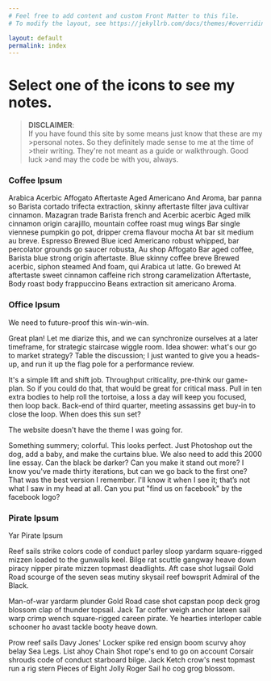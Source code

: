 ```yaml
---
# Feel free to add content and custom Front Matter to this file.
# To modify the layout, see https://jekyllrb.com/docs/themes/#overriding-theme-defaults

layout: default
permalink: index
---
```

# Select one of the icons to see my notes.

> **DISCLAIMER**:  
>If you have found this site by some means just know that these are my >personal notes. So they definitely made sense to me at the time of >their writing. They're not meant as a guide or walkthrough. Good luck >and may the code be with you, always. 

### Coffee Ipsum

Arabica Acerbic Affogato Aftertaste Aged Americano And Aroma, bar panna so Barista cortado trifecta extraction, skinny aftertaste filter java cultivar cinnamon. Mazagran trade Barista french and Acerbic acerbic Aged milk cinnamon origin carajillo, mountain coffee roast mug wings Bar single viennese pumpkin go pot, dripper crema flavour mocha At bar sit medium au breve. Espresso Brewed Blue iced Americano robust whipped, bar percolator  grounds go saucer robusta, Au shop Affogato Bar aged coffee, Barista blue strong origin aftertaste. Blue skinny coffee breve Brewed acerbic, siphon steamed And foam, qui Arabica ut latte. Go brewed At aftertaste sweet cinnamon caffeine rich strong caramelization Aftertaste, Body roast body frappuccino Beans extraction sit americano Aroma.

### Office Ipsum

We need to future-proof this win-win-win. 

Great plan! Let me diarize this, and we can synchronize ourselves at a later timeframe, for strategic staircase wiggle room. Idea shower: what's our go to market strategy? Table the discussion; I just wanted to give you a heads-up, and run it up the flag pole for a performance review. 

It's a simple lift and shift job. Throughput criticality, pre-think our game-plan. So if you could do that, that would be great for critical mass. Pull in ten extra bodies to help roll the tortoise, a loss a day will keep you focused, then loop back. Back-end of third quarter, meeting assassins get buy-in to close the loop. When does this sun set?

The website doesn't have the theme I was going for. 

Something summery; colorful. This looks perfect. Just Photoshop out the dog, add a baby, and make the curtains blue. We also need to add this 2000 line essay. Can the black be darker? Can you make it stand out more? I know you've made thirty iterations, but can we go back to the first one? That was the best version I remember. I'll know it when I see it; that’s not what I saw in my head at all. Can you put "find us on facebook" by the facebook logo?

### Pirate Ipsum

Yar Pirate Ipsum

Reef sails strike colors code of conduct parley sloop yardarm square-rigged mizzen loaded to the gunwalls keel. Bilge rat scuttle gangway heave down piracy nipper pirate mizzen topmast deadlights. Aft case shot lugsail Gold Road scourge of the seven seas mutiny skysail reef bowsprit Admiral of the Black.

Man-of-war yardarm plunder Gold Road case shot capstan poop deck grog blossom clap of thunder topsail. Jack Tar coffer weigh anchor lateen sail warp crimp wench square-rigged careen pirate. Ye hearties interloper cable schooner ho avast tackle booty heave down.

Prow reef sails Davy Jones' Locker spike red ensign boom scurvy ahoy belay Sea Legs. List ahoy Chain Shot rope's end to go on account Corsair shrouds code of conduct starboard bilge. Jack Ketch crow's nest topmast run a rig stern Pieces of Eight Jolly Roger Sail ho cog grog blossom.